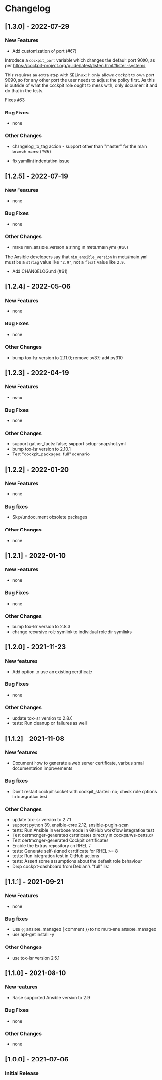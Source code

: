 Changelog
=========

[1.3.0] - 2022-07-29
--------------------

### New Features

- Add customization of port (#67)

Introduce a `cockpit_port` variable which changes the default port 9090,
as per https://cockpit-project.org/guide/latest/listen.html#listen-systemd

This requires an extra step with SELinux: It only allows cockpit to own port
9090, so for any other port the user needs to adjust the policy first. As this
is outside of what the cockpit role ought to mess with, only document it and do
that in the tests.

Fixes #63

### Bug Fixes

- none

### Other Changes

- changelog_to_tag action - support other than "master" for the main branch name (#66)

- fix yamllint indentation issue

[1.2.5] - 2022-07-19
--------------------

### New Features

- none

### Bug Fixes

- none

### Other Changes

- make min_ansible_version a string in meta/main.yml (#60)

The Ansible developers say that `min_ansible_version` in meta/main.yml
must be a `string` value like `"2.9"`, not a `float` value like `2.9`.

- Add CHANGELOG.md (#61)

[1.2.4] - 2022-05-06
--------------------

### New Features

- none

### Bug Fixes

- none

### Other Changes

- bump tox-lsr version to 2.11.0; remove py37; add py310

[1.2.3] - 2022-04-19
--------------------

### New Features

- none

### Bug Fixes

- none

### Other Changes

- support gather\_facts: false; support setup-snapshot.yml
- bump tox-lsr version to 2.10.1
- Test "cockpit\_packages: full" scenario

[1.2.2] - 2022-01-20
--------------------

### New Features

- none

### Bug fixes

- Skip/undocument obsolete packages

### Other Changes

- none

[1.2.1] - 2022-01-10
--------------------

### New Features

- none

### Bug Fixes

- none

### Other Changes

- bump tox-lsr version to 2.8.3
- change recursive role symlink to individual role dir symlinks

[1.2.0] - 2021-11-23
--------------------

### New features

- Add option to use an existing certificate

### Bug Fixes

- none

### Other Changes

- update tox-lsr version to 2.8.0
- tests: Run cleanup on failures as well

[1.1.2] - 2021-11-08
--------------------

### New features

- Document how to generate a web server certificate, various small documentation improvements

### Bug fixes

- Don't restart cockpit.socket with cockpit\_started: no; check role options in integration test

### Other Changes

- update tox-lsr version to 2.7.1
- support python 39, ansible-core 2.12, ansible-plugin-scan
- tests: Run Ansible in verbose mode in GitHub workflow integration test
- Test certmonger-generated certificates directly in cockpit/ws-certs.d/
- Test certmonger-generated Cockpit certificates
- Enable the Extras repository on RHEL 7
- tests: Generate self-signed certificate for RHEL \>= 8
- tests: Run integration test in GitHub actions
- tests: Assert some assumptions about the default role behaviour
- Drop cockpit-dashboard from Debian's "full" list

[1.1.1] - 2021-09-21
--------------------

### New Features

- none

### Bug fixes

- Use {{ ansible\_managed | comment }} to fix multi-line ansible\_managed
- use apt-get install -y

### Other Changes

- use tox-lsr version 2.5.1

[1.1.0] - 2021-08-10
--------------------

### New features

- Raise supported Ansible version to 2.9

### Bug Fixes

- none

### Other Changes

- none

[1.0.0] - 2021-07-06
--------------------

### Initial Release
